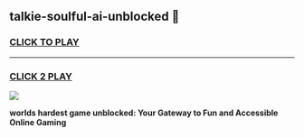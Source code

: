 
## talkie-soulful-ai-unblocked 👋
<h3>
<a href="https://premium.freeplayer.one?title=talkie-soulful-ai-unblocked&ref=14F">CLICK TO PLAY</a></h3>
<hr>

<h3>
<a href="https://premium.freeplayer.one?title=talkie-soulful-ai-unblocked&ref=14F">CLICK 2 PLAY</a>
  
</h3>

<a href="https://premium.freeplayer.one?title=talkie-soulful-ai-unblocked&ref=12F/"><img src="https://clearcache.store/games.png"></a>


**worlds hardest game unblocked: Your Gateway to Fun and Accessible Online Gaming**

